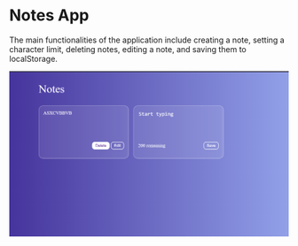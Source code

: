 <h1>Notes App </h1>
<p> The main functionalities of the application include creating a note, setting a character limit, deleting notes, editing a note, and saving them to localStorage.</p>

![](notes_img.png)

